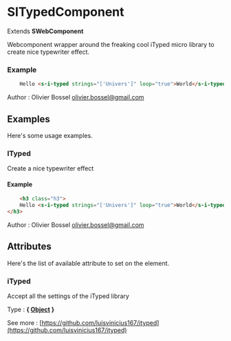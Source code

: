 # SITypedComponent

Extends **SWebComponent**

Webcomponent wrapper around the freaking cool iTyped micro library to create nice typewriter effect.

### Example
```html
	Hello <s-i-typed strings="['Univers']" loop="true">World</s-i-typed>
```
Author : Olivier Bossel <olivier.bossel@gmail.com>



## Examples

Here's some usage examples.

### ITyped

Create a nice typewriter effect

#### Example
```html
	<h3 class="h3">
	Hello <s-i-typed strings="['Univers']" loop="true">World</s-i-typed>
</h3>
```
Author : Olivier Bossel <olivier.bossel@gmail.com>


## Attributes

Here's the list of available attribute to set on the element.

### iTyped

Accept all the settings of the iTyped library

Type : **{ [Object](https://developer.mozilla.org/fr/docs/Web/JavaScript/Reference/Objets_globaux/Object) }**

See more : [https://github.com/luisvinicius167/ityped](https://github.com/luisvinicius167/ityped)
